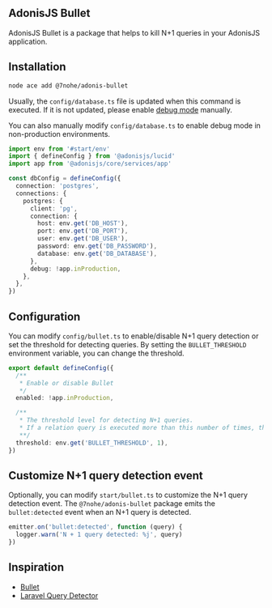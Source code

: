 ## AdonisJS Bullet

AdonisJS Bullet is a package that helps to kill N+1 queries in your AdonisJS application.

## Installation

```bash
node ace add @7nohe/adonis-bullet
```

Usually, the `config/database.ts` file is updated when this command is executed. If it is not updated, please enable [debug mode](https://lucid.adonisjs.com/docs/debugging#debugging) manually.

You can also manually modify `config/database.ts` to enable debug mode in non-production environments.

```ts
import env from '#start/env'
import { defineConfig } from '@adonisjs/lucid'
import app from '@adonisjs/core/services/app'

const dbConfig = defineConfig({
  connection: 'postgres',
  connections: {
    postgres: {
      client: 'pg',
      connection: {
        host: env.get('DB_HOST'),
        port: env.get('DB_PORT'),
        user: env.get('DB_USER'),
        password: env.get('DB_PASSWORD'),
        database: env.get('DB_DATABASE'),
      },
      debug: !app.inProduction,
    },
  },
})
```

## Configuration

You can modify `config/bullet.ts` to enable/disable N+1 query detection or set the threshold for detecting queries. By setting the `BULLET_THRESHOLD` environment variable, you can change the threshold.

```ts
export default defineConfig({
  /**
   * Enable or disable Bullet
   */
  enabled: !app.inProduction,

  /**
   * The threshold level for detecting N+1 queries.
   * If a relation query is executed more than this number of times, the detector will notify you.
   **/
  threshold: env.get('BULLET_THRESHOLD', 1),
})
```

## Customize N+1 query detection event

Optionally, you can modify `start/bullet.ts` to customize the N+1 query detection event. The `@7nohe/adonis-bullet` package emits the `bullet:detected` event when an N+1 query is detected.

```ts
emitter.on('bullet:detected', function (query) {
  logger.warn('N + 1 query detected: %j', query)
})
```

## Inspiration

- [Bullet](https://github.com/flyerhzm/bullet)
- [Laravel Query Detector](https://github.com/beyondcode/laravel-query-detector)
